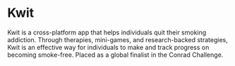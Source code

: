 # Kwit
Kwit is a cross-platform app that helps individuals quit their smoking addiction. Through therapies, mini-games, and research-backed strategies, Kwit is an effective way for individuals to make and track progress on becoming smoke-free. Placed as a global finalist in the Conrad Challenge.

